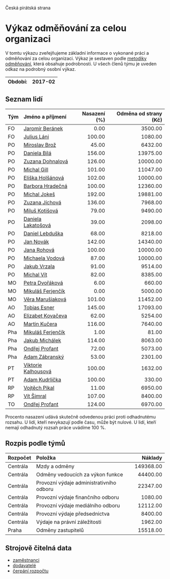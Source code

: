 Česká pirátská strana

Výkaz odměňování za celou organizaci
===========================

V tomtu výkazu zveřejňujeme základní informace o vykonané práci a odměňování
za celou organizaci. Výkaz je sestaven podle [metodiky odměňování][metodika],
která obsahuje podrobnosti. U všech členů týmu je uveden odkaz na podrobný osobní výkaz.

Období:                  | 2017-02
-----------------------  | --------------------


Seznam lidí
--------------

| Tým   | Jméno a příjmení                                                  |   Nasazení (%) |   Odměna od strany (Kč) |
|:------|:------------------------------------------------------------------|---------------:|------------------------:|
| FO    | [Jaromír Beránek](../../tymy/FO/2017/02/jaromir-beranek/)         |           0.00 |                 3500.00 |
| FO    | [Julius Láni](../../tymy/FO/2017/02/julius-lani/)                 |         100.00 |                 1080.00 |
| PO    | [Miroslav Brož](../../tymy/PO/2017/02/miroslav-broz/)             |          45.00 |                 6432.00 |
| PO    | [Daniela Bílá](../../tymy/PO/2017/02/daniela-bila/)               |         156.00 |                13975.00 |
| PO    | [Zuzana Dohnalová](../../tymy/PO/2017/02/zuzana-dohnalova/)       |         126.00 |                10000.00 |
| PO    | [Michal Gill](../../tymy/PO/2017/02/michal-gill/)                 |         101.00 |                11047.00 |
| PO    | [Eliška Holšánová](../../tymy/PO/2017/02/eliska-holsanova/)       |         102.00 |                10000.00 |
| PO    | [Barbora Hradečná](../../tymy/PO/2017/02/barbora-hradecna/)       |         100.00 |                12360.00 |
| PO    | [Michal Jokeš](../../tymy/PO/2017/02/michal-jokes/)               |         192.00 |                19881.00 |
| PO    | [Zuzana Jíchová](../../tymy/PO/2017/02/zuzana-jichova/)           |         136.00 |                 7968.00 |
| PO    | [Miluš Kotišová](../../tymy/PO/2017/02/milus-kotisova/)           |          79.00 |                 9490.00 |
| PO    | [Daniela Lakatošová](../../tymy/PO/2017/02/daniela-lakatosova/)   |          39.00 |                 2098.00 |
| PO    | [Daniel Lebduška](../../tymy/PO/2017/02/daniel-lebduska/)         |          68.00 |                 8218.00 |
| PO    | [Jan Novák](../../tymy/PO/2017/02/jan-novak/)                     |         142.00 |                14340.00 |
| PO    | [Jana Rohová](../../tymy/PO/2017/02/jana-rohova/)                 |         100.00 |                10000.00 |
| PO    | [Michaela Vodová](../../tymy/PO/2017/02/michaela-vodova/)         |          87.00 |                10000.00 |
| PO    | [Jakub Vrzala](../../tymy/PO/2017/02/jakub-vrzala/)               |          91.00 |                 9514.00 |
| PO    | [Michal Vít](../../tymy/PO/2017/02/michal-vit/)                   |          82.00 |                 8385.00 |
| MO    | [Petra Dvořáková](../../tymy/MO/2017/02/petra-dvorakova/)         |           6.00 |                  660.00 |
| MO    | [Mikuláš Ferjenčík](../../tymy/MO/2017/02/mikulas-ferjencik/)     |           0.00 |                 5000.00 |
| MO    | [Věra Marušiaková](../../tymy/MO/2017/02/vera-marusiakova/)       |         101.00 |                11452.00 |
| AO    | [Tobias Esner](../../tymy/AO/2017/02/tobias-esner/)               |         145.00 |                17093.00 |
| AO    | [Elizabet Kovačeva](../../tymy/AO/2017/02/elizabet-kovaceva/)     |          62.00 |                 5254.00 |
| AO    | [Martin Kučera](../../tymy/AO/2017/02/martin-kucera/)             |         116.00 |                 7640.00 |
| Pha   | [Mikuláš Ferjenčík](../../tymy/Pha/2017/02/mikulas-ferjencik/)    |           1.00 |                   81.00 |
| Pha   | [Jakub Michálek](../../tymy/Pha/2017/02/jakub-michalek/)          |         114.00 |                 8063.00 |
| Pha   | [Ondřej Profant](../../tymy/Pha/2017/02/ondrej-profant/)          |          72.00 |                 5073.00 |
| Pha   | [Adam Zábranský](../../tymy/Pha/2017/02/adam-zabransky/)          |          53.00 |                 2301.00 |
| PT    | [Viktorie Kalhousová](../../tymy/PT/2017/02/viktorie-kalhousova/) |         100.00 |                 1632.00 |
| PT    | [Adam Kudrlička](../../tymy/PT/2017/02/adam-kudrlicka/)           |         100.00 |                  330.00 |
| RP    | [Vojtěch Pikal](../../tymy/RP/2017/02/vojtech-pikal/)             |          11.00 |                 6950.00 |
| RP    | [Vít Šimral](../../tymy/RP/2017/02/vit-simral/)                   |         107.00 |                 8400.00 |
| TO    | [Ondřej Profant](../../tymy/TO/2017/02/ondrej-profant/)           |         124.00 |                 6970.00 |

Procento nasazení udává skutečně odvedenou práci proti odhadnutému rozsahu. 
U lidí, kteří nevykazují podle času, může být nulové. U lidí, kteří nemají odhadnutý rozsah
práce uvádíme 100 %.

Rozpis podle týmů
-----------------

| Rozpočet   | Položka                                  |   Náklady |
|:-----------|:-----------------------------------------|----------:|
| Centrála   | Mzdy a odměny                            | 149368.00 |
| Centrála   | Odměny vedoucích za výkon funkce         |  44400.00 |
| Centrála   | Provozní výdaje administrativního odboru |  22347.00 |
| Centrála   | Provozní výdaje finančního odboru        |   1080.00 |
| Centrála   | Provozní výdaje mediálního odboru        |  12112.00 |
| Centrála   | Provozní výdaje předsednictva            |   8400.00 |
| Centrála   | Výdaje na právní záležitosti             |   1962.00 |
| Praha      | Odměny zastupitelů                       |  15518.00 |

Strojově čitelná data
-------------------

* [zaměstnanci](zamestnanci.tsv)
* [dodavatelé](dodavatele.tsv)
* [čerpání rozpočtu](cerpani_rozpoctu.tsv)

[metodika]: https://redmine.pirati.cz/projects/po/wiki/Odmenovani
